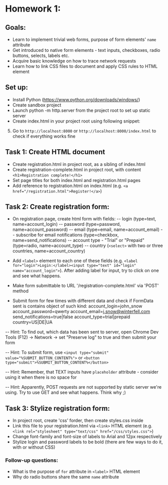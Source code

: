 # Homework 1:

## Goals:
 - Learn to implement trivial web forms, purpose of form elements' `name` attribute
 - Get introduced to native form elements - text inputs, checkboxes, radio buttons, selects, labels etc.
 - Acquire basic knowledge on how to trace network requests
 - Learn how to link CSS files to document and apply CSS rules to HTML element

## Set up:
 - Install Python (https://www.python.org/downloads/windows/)
 - Create sandbox project
 - Launch python -m http.server from the project root to set up static server
 - Create index.html in your project root using following snippet:
    <!DOCTYPE html>
    <html>
    <head>
        <title><!-- the title of your page goes here --></title>
        <!-- often, css and javascript files are linked here via <link> and <script> html elements -->
    </head>
    <body>
        <!-- the content of your page goes here -->
    </body>
    </html>

5) Go to `http://localhost:8000` or `http://localhost:8000/index.html` to check if everything works fine

## Task 1: Create HTML document
- Create registration.html in project root, as a sibling of index.html
- Create registration-complete.html in project root, with content `<h1>Registration complete!</h1>`
- Set page titles for both index.html and registration.html pages
- Add reference to registration.html on index.html (e.g. `<a href="/registration.html">Register!</a>`)

## Task 2: Create registration form:
- On registration page, create html form with fields:
-- login (type=text, name=account_login)
-- password (type=password, name=account_password)
-- email (type=email, name=account_email)
-- subscribe for email notifications (type=checkbox, name=send_notifications)
-- account type - "Trial" or "Prepaid" (type=radio, name=account_type)
-- country (`<select>` with two or three countries, name=account_country)

- Add `<label>` element to each one of these fields (e.g. `<label for="login">Login:</label><input type="text" id="login" name="account_login">`). After adding label for input, try to click on one and see what happens.

- Make form submittable to URL '/registration-complete.html' via 'POST' method
- Submit form for few times with different data and check if FormData sent is contains object of such kind:
    account_login=john_snow
    account_password=qwerty
    account_email=j.snow@winterfell.com
    send_notifications=true|false
    account_type=trial|prepaid
    country=US|DE|UA

-- Hint: To find out, which data has been sent to server, open Chrome Dev Tools (F12) -> Network -> set "Preserve log" to true and then submit your form

-- Hint: To submit form, use `<input type="submit" value="%SUBMIT_BUTTON_CONTENT%">` or `<button type="submit">%SUBMIT_BUTTON_CONTENT%</button>`

-- Hint: Remember, that TEXT inputs have `placeholder` attribute - consider using it when there is no space for <label>

-- Hint: Apparently, POST requests are not supported by static server we're using. Try to use GET and see what happens. Think why ;)

## Task 3: Stylize registration form:
- In project root, create 'css' forder, then create styles.css inside
- Link this file to your registration.html via `<link>` HTML element (e.g. `<link rel="stylesheet" type="text/css" href="/css/styles.css">`)
- Change font-family and font-size of labels to Arial and 12px respectively
- Stylize login and password labels to be bold (there are few ways to do it, with or without CSS)

### Follow-up questions:
- What is the purpose of `for` attribute in `<label>` HTML element
- Why do radio buttons share the same `name` attribute